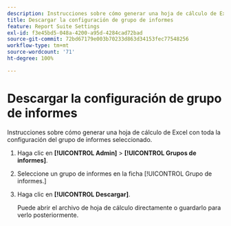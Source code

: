 ```yaml
---
description: Instrucciones sobre cómo generar una hoja de cálculo de Excel con toda la configuración del grupo de informes seleccionado.
title: Descargar la configuración de grupo de informes
feature: Report Suite Settings
exl-id: f3e45bd5-048a-4200-a95d-4284cad72bad
source-git-commit: 72bd67179e003b70233d863d34153fec77548256
workflow-type: tm+mt
source-wordcount: '71'
ht-degree: 100%

---
```


# Descargar la configuración de grupo de informes

Instrucciones sobre cómo generar una hoja de cálculo de Excel con toda la configuración del grupo de informes seleccionado.

1. Haga clic en **[!UICONTROL Admin]** > **[!UICONTROL Grupos de informes]**.
1. Seleccione un grupo de informes en la ficha [!UICONTROL Grupo de informes.]
1. Haga clic en **[!UICONTROL Descargar]**.

   Puede abrir el archivo de hoja de cálculo directamente o guardarlo para verlo posteriormente.
